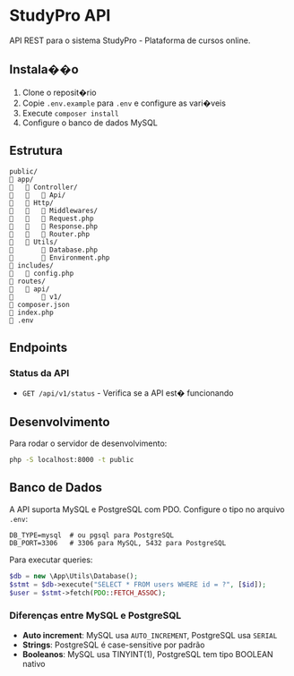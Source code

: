 # StudyPro API

API REST para o sistema StudyPro - Plataforma de cursos online.

## Instala��o

1. Clone o reposit�rio
2. Copie `.env.example` para `.env` e configure as vari�veis
3. Execute `composer install`
4. Configure o banco de dados MySQL

## Estrutura

```
public/
   app/
      Controller/
         Api/
      Http/
         Middlewares/
         Request.php
         Response.php
         Router.php
      Utils/
          Database.php
          Environment.php
   includes/
      config.php
   routes/
      api/
          v1/
   composer.json
   index.php
   .env
```

## Endpoints

### Status da API
- `GET /api/v1/status` - Verifica se a API est� funcionando

## Desenvolvimento

Para rodar o servidor de desenvolvimento:

```bash
php -S localhost:8000 -t public
```

## Banco de Dados

A API suporta MySQL e PostgreSQL com PDO. Configure o tipo no arquivo `.env`:

```env
DB_TYPE=mysql  # ou pgsql para PostgreSQL
DB_PORT=3306   # 3306 para MySQL, 5432 para PostgreSQL
```

Para executar queries:

```php
$db = new \App\Utils\Database();
$stmt = $db->execute("SELECT * FROM users WHERE id = ?", [$id]);
$user = $stmt->fetch(PDO::FETCH_ASSOC);
```

### Diferenças entre MySQL e PostgreSQL

- **Auto increment**: MySQL usa `AUTO_INCREMENT`, PostgreSQL usa `SERIAL`
- **Strings**: PostgreSQL é case-sensitive por padrão
- **Booleanos**: MySQL usa TINYINT(1), PostgreSQL tem tipo BOOLEAN nativo